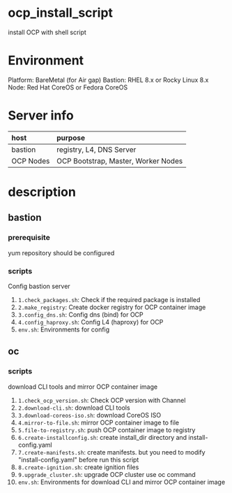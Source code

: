 # ocp_install_script
install OCP with shell script  

# Environment
Platform: BareMetal (for Air gap)
Bastion: RHEL 8.x or Rocky Linux 8.x  
Node: Red Hat CoreOS or Fedora CoreOS  

# Server info
|   host   |         purpose					 |
|:---------|:------------------------------------|
|bastion   | registry, L4, DNS Server			 |
|OCP Nodes | OCP Bootstrap, Master, Worker Nodes |

# description
## bastion
### prerequisite
yum repository should be configured
### scripts
Config bastion server
1. `1.check_packages.sh`: Check if the required package is installed
1. `2.make_registry`: Create docker registry for OCP container image
1. `3.config_dns.sh`: Config dns (bind) for OCP
1. `4.config_haproxy.sh`: Config L4 (haproxy) for OCP
1. `env.sh`: Environments for config

## oc
### scripts
download CLI tools and mirror OCP container image
1. `1.check_ocp_version.sh`: Check OCP version with Channel
1. `2.download-cli.sh`: download CLI tools
1. `3.download-coreos-iso.sh`: download CoreOS ISO
1. `4.mirror-to-file.sh`: mirror OCP container image to file
1. `5.file-to-registry.sh`: push OCP container image to registry
1. `6.create-installconfig.sh`: create install_dir directory and install-config.yaml
1. `7.create-manifests.sh`: create manifests. but you need to modify "install-config.yaml" before run this script
1. `8.create-ignition.sh`: create ignition files
1. `9.upgrade_cluster.sh`: upgrade OCP cluster use oc command
1. `env.sh`: Environments for download CLI and mirror OCP container image